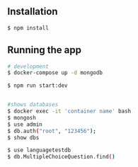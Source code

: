 ## Installation

```bash
$ npm install
```

## Running the app

```bash
# development
$ docker-compose up -d mongodb

$ npm run start:dev


#shows databases
$ docker exec -it 'container name' bash
$ mongosh
$ use admin
$ db.auth("root", "123456");
$ show dbs

$ use languagetestdb
$ db.MultipleChoiceQuestion.find()
